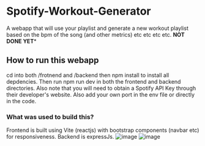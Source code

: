 # Spotify-Workout-Generator
A webapp that will use your playlist and generate a new workout playlist based on the bpm of the song (and other metrics) etc etc etc etc. **NOT DONE YET***
## How to run this webapp
cd into both /frotnend and /backend then npm install to install all depdencies. Then run npm run dev in both the frontend and backend directories. Also note that you will need to obtain a Spotify API Key through their developer's website. Also add your own port in the env file or directly in the code.
### What was used to build this?
Frontend is built using Vite (reactjs) with bootstrap components (navbar etc) for responsiveness. Backend is expressJs.
![image](https://github.com/yujimoto/Spotify-Workout-Generator/assets/139738482/e1ad5f36-86bf-410b-9538-05f5fba98cae)
![image](https://github.com/yujimoto/Spotify-Workout-Generator/assets/139738482/a91f6d66-e315-4319-afc1-ad09707fe77c)

